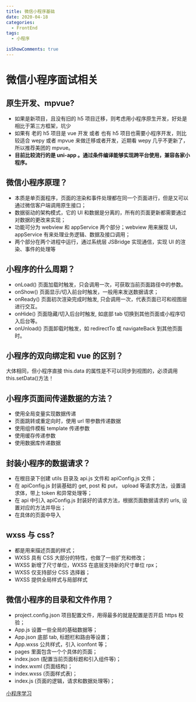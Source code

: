 ```yaml
---
title: 微信小程序基础
date: 2020-04-18
categories:
  - FrontEnd
tags:
  - 小程序

isShowComments: true
---
```


# 微信小程序面试相关

## 原生开发、mpvue?

- 如果是新项目，且没有旧的 h5 项目迁移，则考虑用小程序原生开发，好处是相比于第三方框架，坑少
- 如果有 老的 h5 项目是 vue 开发 或者 也有 h5 项目也需要小程序开发，则比较适合 wepy 或者 mpvue 来做迁移或者开发，近期看 wepy 几乎不更新了，所以推荐美团的 mpvue。
- **目前比较流行的是 uni-app 。通过条件编译能够实现跨平台使用，兼容各家小程序。**

## 微信小程序原理？

- 本质是单页面程序，页面的渲染和事件处理都在同一个页面进行，但是又可以通过微信客户端调用原生接口；
- 数据驱动的架构模式，它的 UI 和数据是分离的，所有的页面更新都需要通过对数据的更改来实现；
- 功能可分为 webview 和 appService 两个部分；webview 用来展现 UI，appService 有来处理业务逻辑、数据及接口调用；
- 两个部分在两个进程中运行，通过系统层 JSBridge 实现通信，实现 UI 的渲染、事件的处理等

## 小程序的什么周期？

- onLoad() 页面加载时触发，只会调用一次，可获取当前页面路径中的参数。
- onShow() 页面显示/切入前台时触发，一般用来发送数据请求；
- onReady() 页面初次渲染完成时触发, 只会调用一次，代表页面已可和视图层进行交互。
- onHide() 页面隐藏/切入后台时触发, 如底部 tab 切换到其他页面或小程序切入后台等。
- onUnload() 页面卸载时触发，如 redirectTo 或 navigateBack 到其他页面时。

## 小程序的双向绑定和 vue 的区别？

大体相同，但小程序直接 this.data 的属性是不可以同步到视图的，必须调用 this.setData()方法！

## 小程序页面间传递数据的方法？

- 使用全局变量实现数据传递
- 页面跳转或重定向时，使用 url 带参数传递数据
- 使用组件模板 template 传递参数
- 使用缓存传递参数
- 使用数据库传递数据

## 封装小程序的数据请求？

- 在根目录下创建 utils 目录及 api.js 文件和 apiConfig.js 文件；
- 在 apiConfig.js 封装基础的 get, post 和 put， upload 等请求方法，设置请求体，带上 token 和异常处理等；
- 在 api 中引入 apiConfig.js 封装好的请求方法，根据页面数据请求的 urls, 设置对应的方法并导出；
- 在具体的页面中导入

## wxss 与 css?

- 都是用来描述页面的样式；
- WXSS 具有 CSS 大部分的特性，也做了一些扩充和修改；
- WXSS 新增了尺寸单位，WXSS 在底层支持新的尺寸单位 rpx；
- WXSS 仅支持部分 CSS 选择器；
- WXSS 提供全局样式与局部样式

## 微信小程序的目录和文件作用？

- project.config.json 项目配置文件，用得最多的就是配置是否开启 https 校验；
- App.js 设置一些全局的基础数据等；
- App.json 底部 tab, 标题栏和路由等设置；
- App.wxss 公共样式，引入 iconfont 等；
- pages 里面包含一个个具体的页面；
- index.json (配置当前页面标题和引入组件等)；
- index.wxml (页面结构)；
- index.wxss (页面样式表)；
- index.js (页面的逻辑，请求和数据处理等)；

[小程序学习](https://www.jianshu.com/p/1221fd588311?utm_campaign=maleskine&utm_content=note&utm_medium=seo_notes&utm_source=recommendation)
